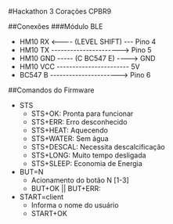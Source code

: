 #Hackathon 3 Corações CPBR9

##Conexões
###Módulo BLE
* HM10 RX   <---- (LEVEL SHIFT) --- Pino 4
* HM10 TX   ----------------------> Pino 5
* HM10 GND  ----- (C BC547 E) ----> GND
* HM10 VCC  ----------------------- 5V
* BC547 B   ----------------------> Pino 6

##Comandos do Firmware
* STS
  * STS+OK: Pronta para funcionar
  * STS+ERR: Erro desconhecido
  * STS+HEAT: Aquecendo
  * STS+WATER: Sem água
  * STS+DESCAL: Necessita descalcificação
  * STS+LONG: Muito tempo desligada
  * STS+SLEEP: Economia de Energia
* BUT=N
  * Acionamento do botão N [1-3]
  * BUT+OK || BUT+ERR:
* START=client
  * Informa o nome do usuário
  * START+OK
